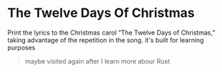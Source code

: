 # The Twelve Days Of Christmas

Print the lyrics to the Christmas carol “The Twelve Days of Christmas,” taking advantage of the repetition in the song.
it's built for learning purposes
> maybe visited again after I learn more abour Rust
